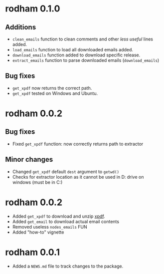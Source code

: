 # rodham 0.1.0

## Additions

* `clean_emails` function to clean comments and other *less useful* lines added.
* `load_emails` function to load all downloaded emails added.
* `download_emails` function added to download specific release.
* `extract_emails` function to parse downloaded emails (`download_emails`)

## Bug fixes

* `get_xpdf` now returns the correct path.
* `get_xpdf` tested on Windows and Ubuntu.

# rodham 0.0.2

## Bug fixes

* Fixed `get_xpdf` function: now correctly returns path to extractor

## Minor changes

* Changed `get_xpdf` default `dest` argument to `getwd()`
* Checks for extractor location as it cannot be used in D: drive on windows (must be in C:) 

# rodham 0.0.2

* Added `get_xpdf` to download and unzip [xpdf](http://www.foolabs.com/xpdf).
* Added `get_email` to download actual email contents
* Removed useless `nodes_emails` FUN
* Added "how-to" vignette

# rodham 0.0.1

* Added a `NEWS.md` file to track changes to the package.



